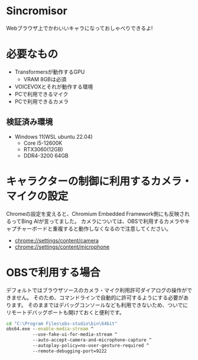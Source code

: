 Sincromisor
===============
Webブラウザ上でかわいいキャラになっておしゃべりできるよ!


# 必要なもの
- Transformersが動作するGPU
    - VRAM 8GBは必須
- VOICEVOXとそれが動作する環境
- PCで利用できるマイク
- PCで利用できるカメラ

## 検証済み環境
- Windows 11(WSL ubuntu 22.04)
    - Core i5-12600K
    - RTX3060(12GB)
    - DDR4-3200 64GB


# キャラクターの制御に利用するカメラ・マイクの設定
Chromeの設定を変えると、Chromium Embedded Framework側にも反映されるってBing AIが言ってました。
カメラについては、OBSで利用するカメラやキャプチャーボードと重複すると動作しなくなるので注意してください。

- [chrome://settings/content/camera](chrome://settings/content/camera)
- [chrome://settings/content/microphone](chrome://settings/content/camera)


# OBSで利用する場合
デフォルトではブラウザソースのカメラ・マイク利用許可ダイアログの操作ができません。
そのため、コマンドラインで自動的に許可するようにする必要があります。
そのままではデバッグコンソールなども利用できないため、ついでにリモートデバッグポートも開けておくと便利です。

```bat
cd "C:\Program Files\obs-studio\bin\64bit"
obs64.exe --enable-media-stream ^
          --use-fake-ui-for-media-stream ^
          --auto-accept-camera-and-microphone-capture ^
          --autoplay-policy=no-user-gesture-required ^
          --remote-debugging-port=9222
```
